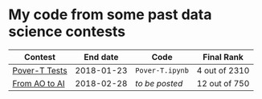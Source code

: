 # My code from some past data science contests

| Contest | End date | Code | Final Rank |
|---------|----------|------|------------|
| [Pover-T Tests](https://www.drivendata.org/competitions/50/worldbank-poverty-prediction/leaderboard/) | 2018-01-23 | `Pover-T.ipynb` | 4 out of 2310 |
| [From AO to AI](https://crowdanalytix.com/contests/from-ao-to-ai--predicting-how-points-end-in-tennis) | 2018-02-28 | *to be posted* | 12 out of 750 |
